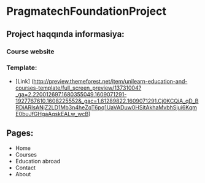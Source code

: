 # PragmatechFoundationProject
## Project haqqında informasiya:
### Course website 
### Template:
 - [Link] (http://preview.themeforest.net/item/unilearn-education-and-courses-template/full_screen_preview/13731004?_ga=2.220012697.1680355049.1609071291-1927767610.1608225552&_gac=1.61289822.1609071291.Cj0KCQiA_qD_BRDiARIsANjZ2LD1Mb3n4heZqT6pq1UaVADuw0HSitAkhaMvbhSjui6KqmE0buJfGHgaAqskEALw_wcB)
## Pages:
- Home
- Courses
- Education abroad
- Contact
- About


